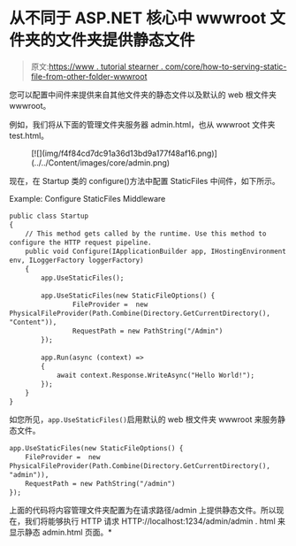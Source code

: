 # 从不同于 ASP.NET 核心中 wwwroot 文件夹的文件夹提供静态文件

> 原文:[https://www . tutorial stearner . com/core/how-to-serving-static-file-from-other-folder-wwwroot](https://www.tutorialsteacher.com/core/how-to-serve-static-files-from-another-folder-other-than-wwwroot)

您可以配置中间件来提供来自其他文件夹的静态文件以及默认的 web 根文件夹 wwwroot。

例如，我们将从下面的管理文件夹服务器 admin.html，也从 wwwroot 文件夹 test.html。

<figure>[![](img/f4f84cd7dc91a36d13bd9a177f48af16.png)](../../Content/images/core/admin.png)</figure>

现在，在 Startup 类的 configure()方法中配置 StaticFiles 中间件，如下所示。

Example: Configure StaticFiles Middleware 

```
public class Startup
{
    // This method gets called by the runtime. Use this method to configure the HTTP request pipeline.
    public void Configure(IApplicationBuilder app, IHostingEnvironment env, ILoggerFactory loggerFactory)
    {
        app.UseStaticFiles();

        app.UseStaticFiles(new StaticFileOptions() {
                FileProvider =  new PhysicalFileProvider(Path.Combine(Directory.GetCurrentDirectory(), "Content")),
                RequestPath = new PathString("/Admin")
        });

        app.Run(async (context) =>
        {
            await context.Response.WriteAsync("Hello World!");
        });
    }
} 
```

如您所见，`app.UseStaticFiles()`启用默认的 web 根文件夹 wwwroot 来服务静态文件。

```
app.UseStaticFiles(new StaticFileOptions() {
    FileProvider =  new PhysicalFileProvider(Path.Combine(Directory.GetCurrentDirectory(), "admin")),
    RequestPath = new PathString("/admin")
}); 
```

上面的代码将内容管理文件夹配置为在请求路径/admin 上提供静态文件。所以现在，我们将能够执行 HTTP 请求 HTTP://localhost:1234/admin/admin . html 来显示静态 admin.html 页面。*